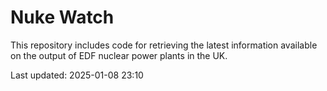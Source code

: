 # Nuke Watch

This repository includes code for retrieving the latest information available on the output of EDF nuclear power plants in the UK.

Last updated: 2025-01-08 23:10